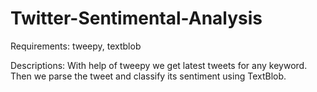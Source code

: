 # Twitter-Sentimental-Analysis
Requirements:
tweepy, textblob

Descriptions:
With help of tweepy we get latest tweets for any keyword. Then we parse the tweet and classify its sentiment using TextBlob.
